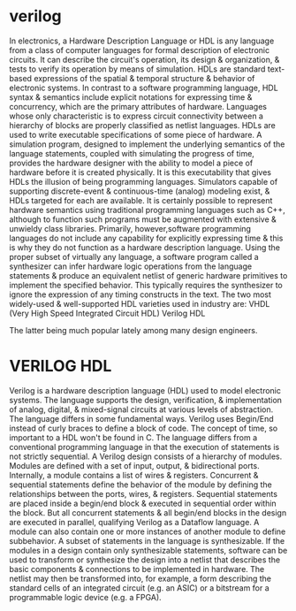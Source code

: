 # verilog

In electronics, a Hardware Description Language or HDL is any language from a class of computer languages for formal description of electronic circuits. It can describe the circuit's operation, its design & organization, & tests to verify its operation by means of simulation. 
HDLs are standard text-based expressions of the spatial & temporal structure & behavior of electronic systems. In contrast to a software programming language, HDL syntax & semantics include explicit notations for expressing time & concurrency, which are the primary attributes of hardware.
Languages whose only characteristic  is to express circuit connectivity between a hierarchy of blocks are properly classified as netlist languages.
HDLs are used to write executable specifications of some piece of hardware. A simulation program, designed to implement the underlying semantics of the language statements, coupled with simulating the progress of time, provides the hardware designer with the ability to model a piece of hardware before it is created physically. It is this executability that gives HDLs the illusion of being programming languages. Simulators capable of supporting discrete-event & continuous-time (analog) modeling exist, & HDLs targeted for each are available.
It is certainly possible to represent hardware semantics using traditional programming languages such as C++, although to function such programs must be augmented with extensive & unwieldy class libraries. Primarily, however,software programming languages do not include any capability for explicitly expressing time & this is why they do not function as a hardware description language.
Using the proper subset of virtually any language, a software program called a synthesizer can infer hardware logic operations from the language statements & produce an equivalent netlist of generic hardware primitives to implement the specified behavior. This typically requires the synthesizer to ignore the expression of any timing constructs in the text.
The two most widely-used & well-supported HDL varieties used in industry are:
   VHDL (Very High Speed Integrated Circuit HDL)
   Verilog HDL
   
The latter being much popular lately among many design engineers.

# VERILOG HDL
Verilog is a hardware description language (HDL) used to model electronic systems. The language supports the design, verification, & implementation of analog, digital, & mixed-signal circuits at various levels of abstraction.
The language differs in some fundamental ways. Verilog uses Begin/End instead of curly braces to define a block of code. The concept of time, so important to a HDL won't be found in C.
The language differs from a conventional programming language in that the execution of statements is not strictly sequential. A Verilog design consists of a hierarchy of modules. Modules are defined with a set of input, output, & bidirectional ports. Internally, a module contains a list of wires & registers. Concurrent & sequential statements define the behavior of the module by defining the relationships between the ports, wires, & registers. Sequential statements are placed inside a begin/end block & executed in sequential order within the block. But all concurrent statements & all begin/end blocks in the design are executed in parallel, qualifying Verilog as a Dataflow language. A module can also contain one or more instances of another module to define subbehavior.
A subset of statements in the language is synthesizable. If the modules in a design contain only synthesizable statements, software can be used to transform or synthesize the design into a netlist that describes the basic components & connections to be implemented in hardware. The netlist may then be transformed into, for example, a form describing the standard cells of an integrated circuit (e.g. an ASIC) or a bitstream for a programmable logic device (e.g. a FPGA).
